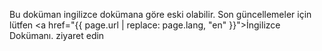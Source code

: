Bu doküman ingilizce dokümana göre eski olabilir. Son güncellemeler için lütfen <a href="{{ page.url | replace: page.lang, "en" }}">İngilizce Dokümanı</a>. ziyaret edin
